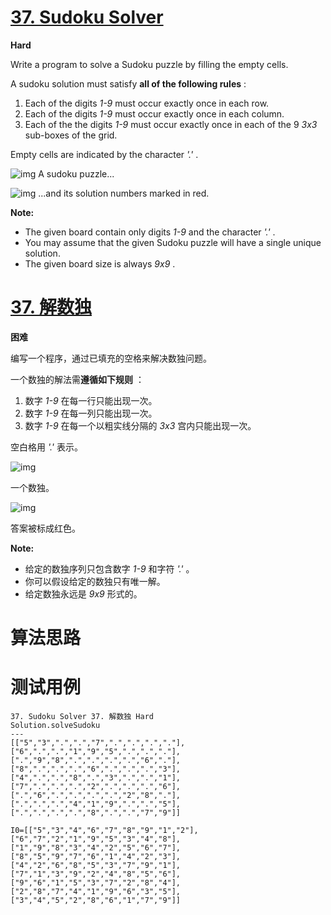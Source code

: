 # [37. Sudoku Solver][enTitle]

**Hard**

Write a program to solve a Sudoku puzzle by filling the empty cells.

A sudoku solution must satisfy **all of the following rules** :

1. Each of the digits  *1-9*  must occur exactly once in each row. 
2. Each of the digits  *1-9*  must occur exactly once in each column. 
3. Each of the the digits  *1-9*  must occur exactly once in each of the 9  *3x3*  sub-boxes of the grid.

Empty cells are indicated by the character  *'.'* .

![img](https://upload.wikimedia.org/wikipedia/commons/thumb/f/ff/Sudoku-by-L2G-20050714.svg/250px-Sudoku-by-L2G-20050714.svg.png) A sudoku puzzle...

![img](https://upload.wikimedia.org/wikipedia/commons/thumb/3/31/Sudoku-by-L2G-20050714_solution.svg/250px-Sudoku-by-L2G-20050714_solution.svg.png) ...and its solution numbers marked in red.

**Note:** 

- The given board contain only digits  *1-9*  and the character  *'.'* . 
- You may assume that the given Sudoku puzzle will have a single unique solution. 
- The given board size is always  *9x9* .
# [37. 解数独][cnTitle]

**困难**

编写一个程序，通过已填充的空格来解决数独问题。

一个数独的解法需**遵循如下规则** ：

1. 数字  *1-9*  在每一行只能出现一次。 
2. 数字  *1-9*  在每一列只能出现一次。 
3. 数字  *1-9*  在每一个以粗实线分隔的  *3x3*  宫内只能出现一次。

空白格用  *'.'*  表示。

![img](http://upload.wikimedia.org/wikipedia/commons/thumb/f/ff/Sudoku-by-L2G-20050714.svg/250px-Sudoku-by-L2G-20050714.svg.png)

一个数独。

![img](http://upload.wikimedia.org/wikipedia/commons/thumb/3/31/Sudoku-by-L2G-20050714_solution.svg/250px-Sudoku-by-L2G-20050714_solution.svg.png)

答案被标成红色。

**Note:** 

- 给定的数独序列只包含数字  *1-9*  和字符  *'.'*  。 
- 你可以假设给定的数独只有唯一解。 
- 给定数独永远是  *9x9*  形式的。


# 算法思路

# 测试用例
```
37. Sudoku Solver 37. 解数独 Hard
Solution.solveSudoku
---
[["5","3",".",".","7",".",".",".","."],["6",".",".","1","9","5",".",".","."],[".","9","8",".",".",".",".","6","."],["8",".",".",".","6",".",".",".","3"],["4",".",".","8",".","3",".",".","1"],["7",".",".",".","2",".",".",".","6"],[".","6",".",".",".",".","2","8","."],[".",".",".","4","1","9",".",".","5"],[".",".",".",".","8",".",".","7","9"]]

I0=[["5","3","4","6","7","8","9","1","2"],["6","7","2","1","9","5","3","4","8"],["1","9","8","3","4","2","5","6","7"],["8","5","9","7","6","1","4","2","3"],["4","2","6","8","5","3","7","9","1"],["7","1","3","9","2","4","8","5","6"],["9","6","1","5","3","7","2","8","4"],["2","8","7","4","1","9","6","3","5"],["3","4","5","2","8","6","1","7","9"]]
```

[enTitle]: https://leetcode.com/problems/sudoku-solver/
[cnTitle]: https://leetcode-cn.com/problems/sudoku-solver/
